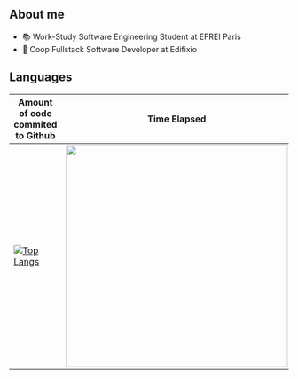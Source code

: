 ## About me

- 📚 Work-Study Software Engineering Student at EFREI Paris
- 💼 Coop Fullstack Software Developer at Edifixio

## Languages 

| Amount of code commited to Github |  Time Elapsed |
| --------------------------------- | ------------- |
|[![Top Langs](https://github-readme-stats.vercel.app/api/top-langs/?username=Ombrelin&layout=compact&langs_count=20&theme=dark)](https://github.com/anuraghazra/github-readme-stats)|<img src="https://wakapi-stats.thomaslacaze.fr/api/v1/languages?url=https://stats.arsenelapostolet.fr/api/v1/users/Ombrelin/stats/any" width="400" height="400">|

